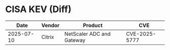 # CISA KEV (Diff)

| Date | Vendor | Product | CVE |
| ---- | ------ | ------- | --- |
| 2025-07-10 | Citrix | NetScaler ADC and Gateway | CVE-2025-5777 |
